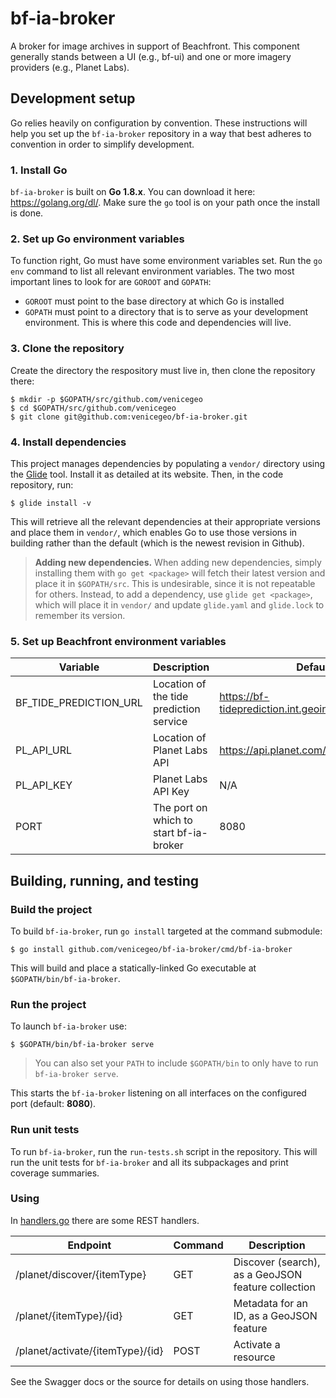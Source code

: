 # bf-ia-broker
A broker for image archives in support of Beachfront. This component generally stands between a UI (e.g., bf-ui) and one or more imagery providers (e.g., Planet Labs).

## Development setup

Go relies heavily on configuration by convention. These instructions will help
you set up the `bf-ia-broker` repository in a way that best adheres to convention
in order to simplify development.

### 1. Install Go

`bf-ia-broker` is built on **Go 1.8.x**. You can download it here:
https://golang.org/dl/. Make sure the `go` tool is on your path once the install
is done.

### 2. Set up Go environment variables

To function right, Go must have some environment variables set. Run the `go env`
command to list all relevant environment variables. The two most important lines
to look for are `GOROOT` and `GOPATH`:

- `GOROOT` must point to the base directory at which Go is installed
- `GOPATH` must point to a directory that is to serve as your development
  environment. This is where this code and dependencies will live.

### 3. Clone the repository

Create the directory the respository must live in, then clone the repository there:

    $ mkdir -p $GOPATH/src/github.com/venicegeo
    $ cd $GOPATH/src/github.com/venicegeo
    $ git clone git@github.com:venicegeo/bf-ia-broker.git

### 4. Install dependencies

This project manages dependencies by populating a `vendor/` directory using the
[Glide](https://glide.sh) tool. Install it as detailed at its website. Then, in
the code repository, run:

    $ glide install -v

This will retrieve all the relevant dependencies at their appropriate versions
and place them in `vendor/`, which enables Go to use those versions in building
rather than the default (which is the newest revision in Github).

> **Adding new dependencies.** When adding new dependencies, simply installing
  them with `go get <package>` will fetch their latest version and place it in
  `$GOPATH/src`. This is undesirable, since it is not repeatable for others.
  Instead, to add a dependency, use `glide get <package>`, which will place it
  in `vendor/` and update `glide.yaml` and `glide.lock` to remember its version.

### 5. Set up Beachfront environment variables

|Variable|Description|Default|
|---------|-----------|------|
|BF_TIDE_PREDICTION_URL|Location of the tide prediction service|https://bf-tideprediction.int.geointservices.io/tides |
|PL_API_URL|Location of Planet Labs API|https://api.planet.com/ |
|PL_API_KEY|Planet Labs API Key|N/A|
|PORT|The port on which to start bf-ia-broker|8080|

## Building, running, and testing

### Build the project

To build `bf-ia-broker`, run `go install` targeted at the command submodule:

    $ go install github.com/venicegeo/bf-ia-broker/cmd/bf-ia-broker

This will build and place a statically-linked Go executable at
`$GOPATH/bin/bf-ia-broker`.

### Run the project

To launch `bf-ia-broker` use:

    $ $GOPATH/bin/bf-ia-broker serve

> You can also set your `PATH` to include `$GOPATH/bin` to only have to run
  `bf-ia-broker serve`.

This starts the `bf-ia-broker` listening on all interfaces on the configured port (default: **8080**).

### Run unit tests

To run `bf-ia-broker`, run the `run-tests.sh` script in the repository. This
will run the unit tests for `bf-ia-broker` and all its subpackages and print
coverage summaries.

### Using
In [handlers.go](planet/handlers.go) there are some REST handlers.

|Endpoint|Command|Description|
|-------|--------|------------|
|/planet/discover/{itemType}|GET|Discover (search), as a GeoJSON feature collection|
|/planet/{itemType}/{id}|GET|Metadata for an ID, as a GeoJSON feature|
|/planet/activate/{itemType}/{id}|POST|Activate a resource|

See the Swagger docs or the source for details on using those handlers.
